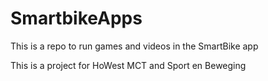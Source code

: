 # SmartbikeApps

This is a repo to run games and videos in the SmartBike app 

This is a project for HoWest MCT and Sport en Beweging
